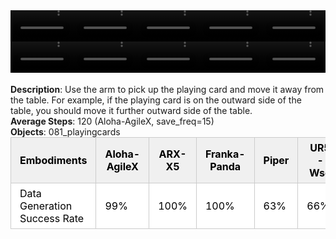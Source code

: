 <!DOCTYPE html>
<html lang="en">
<body>
    <div style="display: flex;">
        <video src="./task_video_clean/move_playingcard_away/aloha-agilex_head.mp4" controls loop muted autoplay style="width: 20.0%;"></video>
        <video src="./task_video_clean/move_playingcard_away/franka-panda_head.mp4" controls loop muted autoplay style="width: 20.0%;"></video>
        <video src="./task_video_clean/move_playingcard_away/ARX-X5_head.mp4" controls loop muted autoplay style="width: 20.0%;"></video>
        <video src="./task_video_clean/move_playingcard_away/piper_head.mp4" controls loop muted autoplay style="width: 20.0%;"></video>
        <video src="./task_video_clean/move_playingcard_away/ur5-wsg_head.mp4" controls loop muted autoplay style="width: 20.0%;"></video>
    </div>
    <div style="display: flex;">
        <video src="./task_video_clean/move_playingcard_away/aloha-agilex_world.mp4" controls loop muted autoplay style="width: 20.0%;"></video>
        <video src="./task_video_clean/move_playingcard_away/franka-panda_world.mp4" controls loop muted autoplay style="width: 20.0%;"></video>
        <video src="./task_video_clean/move_playingcard_away/ARX-X5_world.mp4" controls loop muted autoplay style="width: 20.0%;"></video>
        <video src="./task_video_clean/move_playingcard_away/piper_world.mp4" controls loop muted autoplay style="width: 20.0%;"></video>
        <video src="./task_video_clean/move_playingcard_away/ur5-wsg_world.mp4" controls loop muted autoplay style="width: 20.0%;"></video>
    </div>
    <br><b>Description</b>: Use the arm to pick up the playing card and move it away from the table. For example, if the playing card is on the outward side of the table, you should move it further outward side of the table.<br>
    <b>Average Steps</b>: 120 (Aloha-AgileX, save_freq=15)<br>
    <b>Objects</b>: 081_playingcards<br>
    <table style="margin:0 auto;border-collapse:collapse;width:auto;min-width:180px;background-color:white;">
        <thead>
            <tr style="background:#f0f0f0;">
                <th style="border:1px solid #ccc;padding:6px 14px;color:black;">Embodiments</th>
                <th style="border:1px solid #ccc;padding:6px 14px;color:black;">Aloha-AgileX</th>
                <th style="border:1px solid #ccc;padding:6px 14px;color:black;">ARX-X5</th>
                <th style="border:1px solid #ccc;padding:6px 14px;color:black;">Franka-Panda</th>
                <th style="border:1px solid #ccc;padding:6px 14px;color:black;">Piper</th>
                <th style="border:1px solid #ccc;padding:6px 14px;color:black;">UR5-Wsg</th>
            </tr>
        </thead>
        <tbody>
            <tr style="background:white;">
                <td style="border:1px solid #ccc;padding:6px 14px;color:black;">Data Generation Success Rate</td>
                <td style="border:1px solid #ccc;padding:6px 14px;color:black;">99%</td>
                <td style="border:1px solid #ccc;padding:6px 14px;color:black;">100%</td>
                <td style="border:1px solid #ccc;padding:6px 14px;color:black;">100%</td>
                <td style="border:1px solid #ccc;padding:6px 14px;color:black;">63%</td>
                <td style="border:1px solid #ccc;padding:6px 14px;color:black;">66%</td>
            </tr>
        </tbody>
    </table>
</body>
</html>
